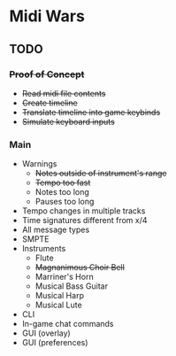 # Midi Wars

## TODO

### ~~Proof of Concept~~
* ~~Read midi file contents~~
* ~~Create timeline~~
* ~~Translate timeline into game keybinds~~
* ~~Simulate keyboard inputs~~

### Main
* Warnings
  * ~~Notes outside of instrument's range~~
  * ~~Tempo too fast~~
  * Notes too long
  * Pauses too long
* Tempo changes in multiple tracks
* Time signatures different from x/4
* All message types
* SMPTE
* Instruments
  * Flute
  * ~~Magnanimous Choir Bell~~
  * Marriner's Horn
  * Musical Bass Guitar
  * Musical Harp
  * Musical Lute
* CLI
* In-game chat commands
* GUI (overlay)
* GUI (preferences)
